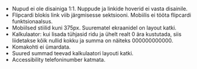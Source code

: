 - Nupud ei ole disainiga 1:1. Nuppude ja linkide hoverid ei vasta disainile.
- Flipcardi blokis link viib järgmisesse sektsiooni. Mobiilis ei tööta flipcardi funktsionaalsus.
- Mobiilsed stiilid kuni 375px. Suurematel ekraanidel on layout katki.
- Kalkulaator: kui lisada tühjasid ridu ja ühelt realt 0 ära kustutada, siis liidetakse kõik nullid kokku ja summa on näiteks 000000000000.
- Komakohti ei ümardata.
- Suured summad teevad kalkulaatori layouti katki.
- Accessibility telefoninumber katmata.
